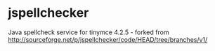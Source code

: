 # jspellchecker
Java spellcheck service for tinymce 4.2.5 - forked from http://sourceforge.net/p/jspellchecker/code/HEAD/tree/branches/v1/
